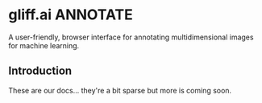 # gliff.ai ANNOTATE

A user-friendly, browser interface for annotating multidimensional images for machine learning.

## Introduction

These are our docs... they're a bit sparse but more is coming soon.
